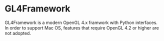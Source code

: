 # GL4Framework
GL4Framework is a modern OpenGL 4.x framwork with Python interfaces. In order to support Mac OS, features that require OpenGL 4.2 or higher are not adopted. 



